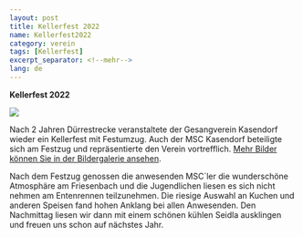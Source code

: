 ```yaml
---
layout: post
title: Kellerfest 2022
name: Kellerfest2022
category: verein
tags: [Kellerfest]
excerpt_separator: <!--mehr-->
lang: de
---
```


**Kellerfest 2022**

![](https://www.msc-kasendorf.de/fotos/2022%20Kellerfest%20Kasendorf/220807_03.jpg)

<!--mehr-->


Nach 2 Jahren Dürrestrecke veranstaltete der Gesangverein Kasendorf wieder ein Kellerfest mit Festumzug.
Auch der MSC Kasendorf beteiligte sich am Festzug und repräsentierte den Verein vortrefflich.
[Mehr Bilder können Sie in der Bildergalerie ansehen](https://www.msc-kasendorf.de/fotos/2022%20Kellerfest%20Kasendorf/).

Nach dem Festzug genossen die anwesenden MSC´ler die wunderschöne Atmosphäre am Friesenbach und die Jugendlichen liesen es sich nicht nehmen am Entenrennen teilzunehmen.
Die riesige Auswahl an Kuchen und anderen Speisen fand hohen Anklang bei allen Anwesenden.
Den Nachmittag liesen wir dann mit einem schönen kühlen Seidla ausklingen und freuen uns schon auf nächstes Jahr.

